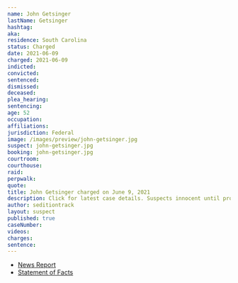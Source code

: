 ```yaml
---
name: John Getsinger
lastName: Getsinger
hashtag:
aka:
residence: South Carolina
status: Charged
date: 2021-06-09
charged: 2021-06-09
indicted:
convicted:
sentenced:
dismissed:
deceased:
plea_hearing:
sentencing:
age: 52
occupation:
affiliations:
jurisdiction: Federal
image: /images/preview/john-getsinger.jpg
suspect: john-getsinger.jpg
booking: john-getsinger.jpg
courtroom:
courthouse:
raid:
perpwalk:
quote:
title: John Getsinger charged on June 9, 2021
description: Click for latest case details. Suspects innocent until proven guilty.
author: seditiontrack
layout: suspect
published: true
caseNumber:
videos:
charges:
sentence:
---
```

- [News Report](https://www.berkeleyobserver.com/2021/06/15/hanahan-couple-accused-of-taking-part-in-u-s-capitol-riot-arrested/)
- [Statement of Facts](https://www.justice.gov/usao-dc/case-multi-defendant/file/1405456/download)
